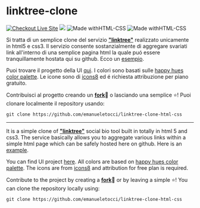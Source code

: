 # linktree-clone

[![Checkout Live Site](https://img.shields.io/badge/Live%20Site-Emanuele--Tocci--Social-Links?style=for-the-badge&logo=git)](https://emanueletocci.github.io/)
[<img src="https://img.shields.io/badge/Figma-F24E1E?style=for-the-badge&logo=figma&logoColor=white">](https://www.figma.com/community/file/1183580514352484514)
![Made withHTML-CSS](https://img.shields.io/badge/Made%20with-HTML-orange?style=for-the-badge&logo=Jupyter)
![Made withHTML-CSS](https://img.shields.io/badge/Made%20with-CSS-orange?style=for-the-badge&logo=Jupyter)


Si tratta di un semplice clone del servizio [**"linktree"**](https://linktr.ee/) realizzato unicamente in html5 e css3. Il servizio consente sostanzialmente di aggregare svariati link all'interno di una semplice pagina html la quale puó essere tranquillamente hostata qui su github. Ecco un [esempio](https://emanueletocci.github.io/).

Puoi trovare il progetto della UI [qui](https://www.figma.com/community/file/1183580514352484514).
I colori sono basati sulle [happy hues color palette](https://www.happyhues.co/). Le icone sono di [icons8](https://icons8.com/icon/) ed é richiesta attribuzione per piano gratuito.

Contribuisci al progetto creando un [**fork**](https://github.com/emanueletocci/linktree-clone-html-css/fork)🍴 o lasciando una semplice ⭐!
Puoi clonare localmente il repository usando:
 
``` 
git clone https://github.com/emanueletocci/linktree-clone-html-css
```
---

It is a simple clone of [**"linktree"**](https://linktr.ee/) social bio tool built in totally in html 5 and css3. The service basically allows you to aggregate various links within a simple html page which can be safely hosted here on github. Here is an [example](https://emanueletocci.github.io/).

You can find UI project [here](https://www.figma.com/community/file/1183580514352484514).
All colors are based on [happy hues color palette](https://www.happyhues.co/). The icons are from [icons8](https://icons8.com/icon/) and attribution for free plan is required.

Contribute to the project by creating a [**fork**](https://github.com/emanueletocci/linktree-clone-html-css/fork)🍴 or by leaving a simple ⭐! You can clone the repository locally using:

``` 
git clone https://github.com/emanueletocci/linktree-clone-html-css
```
